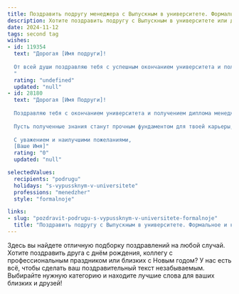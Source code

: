 ```yaml
---
title: Поздравить подругу менеджера с Выпускным в университете. Формальное и красивое
description: Хотите поздравить подругу с Выпускным в университете или другим праздником? Наш ИИ создаст незабываемое поздравление, а вы обязательно выделитесь среди других.  
date: 2024-11-12
tags: second tag
wishes:
- id: 119354
  text: "Дорогая [Имя подруги]!
  
  От всей души поздравляю тебя с успешным окончанием университета и получением диплома менеджера!  Этот день —  результат твоего упорного труда,  настойчивости и целеустремлённости. Желаю тебе  яркого и успешного будущего,  интересной работы,  профессиональных достижений и исполнения всех твоих  заветных желаний. Пусть твой путь будет полон  радости,  уверенности в себе и  новых открытий!
  "
  rating: "undefined"
  updated: "null"
- id: 28180
  text: "Дорогая [Имя Подруги]!
  
  Поздравляю тебя с окончанием университета и получением диплома менеджера! Этот день — результат твоей упорной работы, стремления к знаниям и настойчивости. Ты восхитительно справилась со всеми вызовами, и теперь перед тобой открываются бескрайние горизонты возможностей.
  
  Пусть полученные знания станут прочным фундаментом для твоей карьеры, а каждый новый день будет наполнен вдохновением и успехами. Желаю тебе, чтобы все твои амбиции сбылись, а мечты обретали реальные очертания.
  
  С уважением и наилучшими пожеланиями,
  [Ваше Имя]"
  rating: "0"
  updated: "null"

selectedValues:
  recipients: "podrugu"
  holidays: "s-vypussknym-v-universitete"
  professions: "menedzher"
  style: "formalnoje"

links:
- slug: "pozdravit-podrugu-s-vypussknym-v-universitete-formalnoje"
  title: "Поздравить подругу с Выпускным в университете. Формальное и красивое"
---
```


Здесь вы найдете отличную подборку поздравлений на любой случай. 
Хотите поздравить друга с днём рождения, коллегу с профессиональным праздником или близких с Новым годом? У нас есть всё, чтобы сделать ваш поздравительный текст незабываемым. Выбирайте нужную категорию и находите лучшие слова для ваших близких и друзей!
